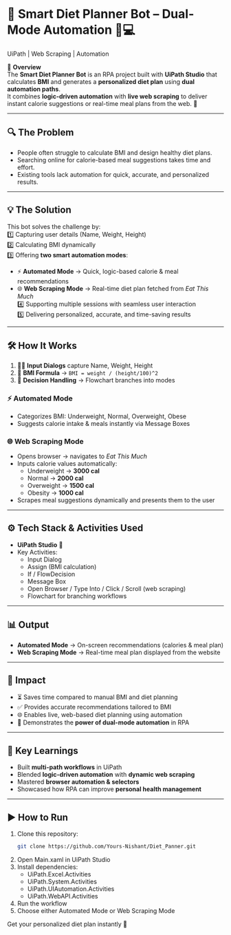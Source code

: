 # 🥗 Smart Diet Planner Bot – Dual-Mode Automation 🤖💻  
UiPath | Web Scraping | Automation  

📌 **Overview**  
The **Smart Diet Planner Bot** is an RPA project built with **UiPath Studio** that calculates **BMI** and generates a **personalized diet plan** using **dual automation paths**.  
It combines **logic-driven automation** with **live web scraping** to deliver instant calorie suggestions or real-time meal plans from the web. 🚀  

---

## 🔍 The Problem  
- People often struggle to calculate BMI and design healthy diet plans.  
- Searching online for calorie-based meal suggestions takes time and effort.  
- Existing tools lack automation for quick, accurate, and personalized results.  

---

## 💡 The Solution  
This bot solves the challenge by:  
1️⃣ Capturing user details (Name, Weight, Height)  
2️⃣ Calculating BMI dynamically  
3️⃣ Offering **two smart automation modes**:  
   - ⚡ **Automated Mode** → Quick, logic-based calorie & meal recommendations  
   - 🌐 **Web Scraping Mode** → Real-time diet plan fetched from *Eat This Much*  
4️⃣ Supporting multiple sessions with seamless user interaction  
5️⃣ Delivering personalized, accurate, and time-saving results  

---

## 🛠️ How It Works  

1. 🧑‍💻 **Input Dialogs** capture Name, Weight, Height  
2. 🧮 **BMI Formula** → `BMI = weight / (height/100)^2`  
3. 🔀 **Decision Handling** → Flowchart branches into modes  

### ⚡ Automated Mode  
- Categorizes BMI: Underweight, Normal, Overweight, Obese  
- Suggests calorie intake & meals instantly via Message Boxes  

### 🌐 Web Scraping Mode  
- Opens browser → navigates to *Eat This Much*  
- Inputs calorie values automatically:  
  - Underweight → **3000 cal**  
  - Normal → **2000 cal**  
  - Overweight → **1500 cal**  
  - Obesity → **1000 cal**  
- Scrapes meal suggestions dynamically and presents them to the user  

---

## ⚙️ Tech Stack & Activities Used  
- **UiPath Studio** 🤖  
- Key Activities:  
  - Input Dialog  
  - Assign (BMI calculation)  
  - If / FlowDecision  
  - Message Box  
  - Open Browser / Type Into / Click / Scroll (web scraping)  
  - Flowchart for branching workflows  

---

## 📊 Output  
- **Automated Mode** → On-screen recommendations (calories & meal plan)  
- **Web Scraping Mode** → Real-time meal plan displayed from the website  

---

## 🚀 Impact  
- ⏳ Saves time compared to manual BMI and diet planning  
- ✅ Provides accurate recommendations tailored to BMI  
- 🌐 Enables live, web-based diet planning using automation  
- 🔄 Demonstrates the **power of dual-mode automation** in RPA  

---

## 🌟 Key Learnings  
- Built **multi-path workflows** in UiPath  
- Blended **logic-driven automation** with **dynamic web scraping**  
- Mastered **browser automation & selectors**  
- Showcased how RPA can improve **personal health management**  

---

## ▶️ How to Run  

1. Clone this repository:  
   ```bash
   git clone https://github.com/Yours-Nishant/Diet_Panner.git
   ```
2. Open Main.xaml in UiPath Studio
3. Install dependencies:
   - UiPath.Excel.Activities
   - UiPath.System.Activities
   - UiPath.UIAutomation.Activities
   - UiPath.WebAPI.Activities
4. Run the workflow
5. Choose either Automated Mode or Web Scraping Mode

Get your personalized diet plan instantly 🎯
